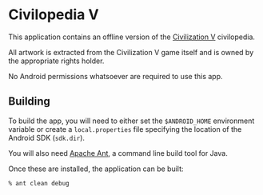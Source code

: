 Civilopedia V
=============

This application contains an offline version of the
[Civilization V](http://www.civilization5.com/) civilopedia.

All artwork is extracted from the Civilization V game itself and is
owned by the appropriate rights holder.

No Android permissions whatsoever are required to use this app.


Building
--------

To build the app, you will need to either set the `$ANDROID_HOME` environment
variable or create a `local.properties` file specifying the location of the
Android SDK (`sdk.dir`).

You will also need [Apache Ant](http://ant.apache.org/), a command line build
tool for Java.

Once these are installed, the application can be built:

    % ant clean debug
